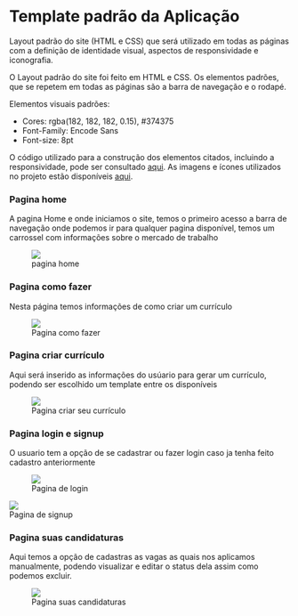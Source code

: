 # Template padrão da Aplicação

Layout padrão do site (HTML e CSS) que será utilizado em todas as páginas com a definição de identidade visual, aspectos de responsividade e iconografia.

O Layout padrão do site foi feito em HTML e CSS. Os elementos padrões, que se repetem em todas as páginas são a barra de navegação e o rodapé.

Elementos visuais padrões:

- Cores: rgba(182, 182, 182, 0.15), #374375
- Font-Family: Encode Sans
- Font-size: 8pt

O código utilizado para a construção dos elementos citados, incluindo a responsividade, pode ser consultado <a href="https://github.com/ICEI-PUC-Minas-PMV-ADS/pmv-ads-2024-1-e1-proj-web-t8-pmv-ads-2024-1-e1-proj-curriculo-ideal/tree/main/codigo-fonte">aqui</a>. As imagens e ícones utilizados no projeto estão disponíveis <a href="https://github.com/ICEI-PUC-Minas-PMV-ADS/pmv-ads-2024-1-e1-proj-web-t8-pmv-ads-2024-1-e1-proj-curriculo-ideal/tree/main/codigo-fonte/img">aqui</a>.

<h3><b>Pagina home</b></h3>
<p>A pagina Home e onde iniciamos o site, temos o primeiro acesso a barra de navegação onde podemos ir para qualquer pagina disponível, temos um carrossel com informações sobre o mercado de trabalho</p>
<figure> 
  <img src=" ![home](https://github.com/ICEI-PUC-Minas-PMV-ADS/pmv-ads-2024-1-e1-proj-web-t8-pmv-ads-2024-1-e1-proj-curriculo-ideal/assets/162763640/d9ae5f3b-f525-4a5f-9b3a-50ea8540424d)">
  <figcaption> pagina home
</figure> 

    
<h3><b>Pagina como fazer</b></h3>
<p> Nesta página temos informações de como criar um currículo </p>
<figure> 
  <img src=" ![Como fazer](https://github.com/ICEI-PUC-Minas-PMV-ADS/pmv-ads-2024-1-e1-proj-web-t8-pmv-ads-2024-1-e1-proj-curriculo-ideal/assets/162763640/9a47614f-f5c3-4734-a2df-ad3f45a319f5)">
  <figcaption> Pagina como fazer
</figure>
    
<h3><b>Pagina criar currículo</b></h3>
<p> Aqui será inserido as informações do usúario para gerar um currículo, podendo ser escolhido um template entre os disponíveis </p>
<figure> 
  <img src=" ![Criar currículo](https://github.com/ICEI-PUC-Minas-PMV-ADS/pmv-ads-2024-1-e1-proj-web-t8-pmv-ads-2024-1-e1-proj-curriculo-ideal/assets/162763640/2620b66d-2155-422f-be3c-6b6696a765b6)"> 
  <figcaption> Pagina criar seu currículo
</figure> 
  

<h3><b>Pagina login e signup</b></h3>
<p> O usuario tem a opção de se cadastrar ou fazer login caso ja tenha feito cadastro anteriormente </p>
<figure> 
  <img src=" ![login](https://github.com/ICEI-PUC-Minas-PMV-ADS/pmv-ads-2024-1-e1-proj-web-t8-pmv-ads-2024-1-e1-proj-curriculo-ideal/assets/162763640/0aae2f1a-a113-4b3a-904e-4fa33bbd21ff)">
<figcaption> Pagina de login
</figure> 
 <img src="![signup](https://github.com/ICEI-PUC-Minas-PMV-ADS/pmv-ads-2024-1-e1-proj-web-t8-pmv-ads-2024-1-e1-proj-curriculo-ideal/assets/162763640/6cb5ebb6-9bbc-4dec-9f76-0392ad057109) "> 
 <figcaption> Pagina de signup
</figure> 
    
<h3><b>Pagina suas candidaturas</b></h3>
<p> Aqui temos a opção de cadastras as vagas as quais nos aplicamos manualmente, podendo visualizar e editar o status dela assim como podemos excluir.</p>
<figure> 
  <img src="![suas candidaturas](https://github.com/ICEI-PUC-Minas-PMV-ADS/pmv-ads-2024-1-e1-proj-web-t8-pmv-ads-2024-1-e1-proj-curriculo-ideal/assets/162763640/aede5448-6bdd-445f-9ef4-d21a28a08184)">
  <figcaption> Pagina suas candidaturas
</figure> 


